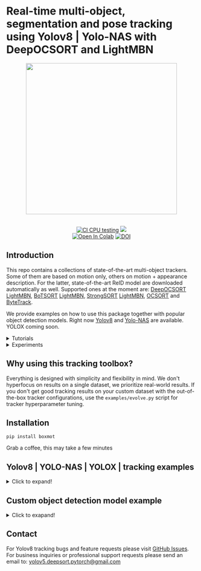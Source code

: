 # Real-time multi-object, segmentation and pose tracking using Yolov8 | Yolo-NAS with DeepOCSORT and LightMBN


<div align="center">
  <p>
  <img src="boxmot/strongsort/results/track_all_seg_1280_025conf.gif" width="400"/>
  </p>
  <br>
  <div>
  <a href="https://github.com/mikel-brostrom/yolov8_tracking/actions/workflows/ci.yml"><img src="https://github.com/mikel-brostrom/yolov8_tracking/actions/workflows/ci.yml/badge.svg" alt="CI CPU testing"></a>
  <a href="https://pepy.tech/project/boxmot"><img src="https://static.pepy.tech/personalized-badge/boxmot?period=month&units=international_system&left_color=grey&right_color=orange&left_text=Downloads"></a>
  <br>  
  <a href="https://colab.research.google.com/drive/18nIqkBr68TkK8dHdarxTco6svHUJGggY?usp=sharing"><img src="https://colab.research.google.com/assets/colab-badge.svg" alt="Open In Colab"></a>
<a href="https://doi.org/10.5281/zenodo.7629840"><img src="https://zenodo.org/badge/DOI/10.5281/zenodo.7629840.svg" alt="DOI"></a>
  </div>
</div>


## Introduction

This repo contains a collections of state-of-the-art multi-object trackers. Some of them are based on motion only, others on motion + appearance description. For the latter, state-of-the-art ReID model are downloaded automatically as well. Supported ones at the moment are: [DeepOCSORT](https://arxiv.org/abs/2302.11813) [LightMBN](https://arxiv.org/pdf/2101.10774.pdf), [BoTSORT](https://arxiv.org/abs/2206.14651) [LightMBN](https://github.com/jixunbo/LightMBN)[](https://arxiv.org/pdf/2101.10774.pdf), [StrongSORT](https://github.com/dyhBUPT/StrongSORT)[](https://arxiv.org/abs/2202.13514) [LightMBN](https://github.com/jixunbo/LightMBN)[](https://arxiv.org/pdf/2101.10774.pdf), [OCSORT](https://github.com/noahcao/OC_SORT)[](https://arxiv.org/abs/2203.14360) and [ByteTrack](https://github.com/ifzhang/ByteTrack)[](https://arxiv.org/abs/2110.06864).

We provide examples on how to use this package together with popular object detection models. Right now [Yolov8](https://github.com/ultralytics) and [Yolo-NAS](https://github.com/Deci-AI/super-gradients) are available. YOLOX coming soon.

<details>
<summary>Tutorials</summary>

* [Yolov8 training (link to external repository)](https://docs.ultralytics.com/modes/train/)&nbsp;
* [Deep appearance descriptor training (link to external repository)](https://kaiyangzhou.github.io/deep-person-reid/user_guide.html)&nbsp;
* [ReID model export to ONNX, OpenVINO, TensorRT and TorchScript](https://github.com/mikel-brostrom/yolov8_tracking/wiki/ReID-multi-framework-model-export)&nbsp;
* [Evaluation on custom tracking dataset](https://github.com/mikel-brostrom/yolov8_tracking/wiki/How-to-evaluate-on-custom-tracking-dataset)&nbsp;
* [ReID inference acceleration with Nebullvm](https://colab.research.google.com/drive/1APUZ1ijCiQFBR9xD0gUvFUOC8yOJIvHm?usp=sharing)&nbsp;
  
  </details>
  
<details>
<summary>Experiments</summary>

In inverse chronological order:

* [Evaluation of the params evolved for first half of MOT17 on the complete MOT17](https://github.com/mikel-brostrom/Yolov5_StrongSORT_OSNet/wiki/Evaluation-of-the-params-evolved-for-first-half-of-MOT17-on-the-complete-MOT17)

* [Segmentation model vs object detetion model on MOT metrics](https://github.com/mikel-brostrom/Yolov5_StrongSORT_OSNet/wiki/Segmentation-model-vs-object-detetion-model-on-MOT-metrics)
  
* [Effect of masking objects before feature extraction](https://github.com/mikel-brostrom/Yolov5_StrongSORT_OSNet/wiki/Masked-detection-crops-vs-regular-detection-crops-for-ReID-feature-extraction)
  
* [conf-thres vs HOTA, MOTA and IDF1](https://github.com/mikel-brostrom/Yolov5_StrongSORT_OSNet/wiki/conf-thres-vs-MOT-metrics)

* [Effect of KF updates ahead for tracks with no associations on MOT17](https://github.com/mikel-brostrom/Yolov5_StrongSORT_OSNet/wiki/Effect-of-KF-updates-ahead-for-tracks-with-no-associations,-on-MOT17)

* [Effect of full images vs 1280 input to StrongSORT on MOT17](https://github.com/mikel-brostrom/Yolov5_StrongSORT_OSNet/wiki/Effect-of-passing-full-image-input-vs-1280-re-scaled-to-StrongSORT-on-MOT17)

* [Effect of different OSNet architectures on MOT16](https://github.com/mikel-brostrom/Yolov5_StrongSORT_OSNet/wiki/OSNet-architecture-performances-on-MOT16)

* [Yolov5 StrongSORT vs BoTSORT vs OCSORT](https://github.com/mikel-brostrom/Yolov5_StrongSORT_OSNet/wiki/StrongSORT-vs-BoTSORT-vs-OCSORT)
    * Yolov5 [BoTSORT](https://arxiv.org/abs/2206.14651) branch: https://github.com/mikel-brostrom/Yolov5_StrongSORT_OSNet/tree/botsort

* [Yolov5 StrongSORT OSNet vs other trackers MOT17](https://github.com/mikel-brostrom/Yolov5_StrongSORT_OSNet/wiki/MOT-17-evaluation-(private-detector))&nbsp;

* [StrongSORT MOT16 ablation study](https://github.com/mikel-brostrom/Yolov5_StrongSORT_OSNet/wiki/Yolov5DeepSORTwithOSNet-vs-Yolov5StrongSORTwithOSNet-ablation-study-on-MOT16)&nbsp;

* [Yolov5 StrongSORT OSNet vs other trackers MOT16 (deprecated)](https://github.com/mikel-brostrom/Yolov5_StrongSORT_OSNet/wiki/MOT-16-evaluation)&nbsp;

  </details>

## Why using this tracking toolbox?

Everything is designed with simplicity and flexibility in mind. We don't hyperfocus on results on a single dataset, we prioritize real-world results. If you don't get good tracking results on your custom dataset with the out-of-the-box tracker configurations, use the `examples/evolve.py` script for tracker hyperparameter tuning.

## Installation

```
pip install boxmot
```

Grab a coffee, this may take a few minutes

## Yolov8 | YOLO-NAS | YOLOX |  tracking examples

<details>
<summary>Click to expand!</summary>

<details>
<summary>Yolo models</summary>
  


```bash
$ python examples/track.py --yolo-model yolov8n       # bboxes only
  python examples/track.py --yolo-model yolo_nas_s    # bboxes only
  python examples/track.py --yolo-model yolox_n       # bboxes only
                                        yolov8n-seg   # bboxes + segmentation masks
                                        yolov8n-pose  # bboxes + pose estimation

```
  
  </details>

<details>
<summary>Tracking methods</summary>

```bash
$ python examples/track.py --tracking-method deepocsort
                                             strongsort
                                             ocsort
                                             bytetrack
                                             botsort
```
  
</details>

<details>
<summary>Tracking sources</summary>

Tracking can be run on most video formats

```bash
$ python examples/track.py --source 0                               # webcam
                                    img.jpg                         # image
                                    vid.mp4                         # video
                                    path/                           # directory
                                    path/*.jpg                      # glob
                                    'https://youtu.be/Zgi9g1ksQHc'  # YouTube
                                    'rtsp://example.com/media.mp4'  # RTSP, RTMP, HTTP stream
```

</details>

<details>
<summary>Select Yolov8 model</summary>

There is a clear trade-off between model inference speed and overall performance. In order to make it possible to fulfill your inference speed/accuracy needs you can select a Yolov5 family model for automatic download. These model can be further optimized for you needs by the [export.py](https://github.com/ultralytics/yolov5/blob/master/export.py) script

```bash
$ python examples/track.py --source 0 --yolo-model yolov8n.pt --img 640
                                          yolov8s.tflite
                                          yolov8m.pt
                                          yolov8l.onnx 
                                          yolov8x.pt --img 1280
                                          ...
```
  
</details>

<details>
<summary>Select ReID model</summary>

Some tracking methods combine appearance description and motion in the process of tracking. For those which use appearance, you can choose a ReID model based on your needs from this [ReID model zoo](https://kaiyangzhou.github.io/deep-person-reid/MODEL_ZOO). These model can be further optimized for you needs by the [reid_export.py](https://github.com/mikel-brostrom/Yolov5_StrongSORT_OSNet/blob/master/reid_export.py) script

```bash
$ python examples/track.py --source 0 --reid-model lmbn_n_cuhk03_d.pt
                                                   osnet_x0_25_market1501.pt
                                                   mobilenetv2_x1_4_msmt17.engine
                                                   resnet50_msmt17.onnx
                                                   osnet_x1_0_msmt17.pt
                                                   ...
```

</details>
  
<details>
<summary>Filter tracked classes</summary>

By default the tracker tracks all MS COCO classes.

If you want to track a subset of the classes that you model predicts, add their corresponding index after the classes flag,

```bash
python examples/track.py --source 0 --yolo-model yolov8s.pt --classes 16 17  # COCO yolov8 model. Track cats and dogs, only
```

[Here](https://tech.amikelive.com/node-718/what-object-categories-labels-are-in-coco-dataset/) is a list of all the possible objects that a Yolov8 model trained on MS COCO can detect. Notice that the indexing for the classes in this repo starts at zero

</details>

<details>
<summary>MOT compliant results</summary>
  
Can be saved to your experiment folder `runs/track/<yolo_model>_<deep_sort_model>/` by 

```bash
python examples/track.py --source ... --save-txt
```

</details>

<details>
<summary>Tracker hyperparameter tuning</summary>

We use a fast and elitist multiobjective genetic algorithm for tracker hyperparameter tuning. By default the objectives are: HOTA, MOTA, IDF1. Run it by

```bash
$ python examples/evolve.py --tracking-method strongsort --benchmark MOT17 --n-trials 100  # tune strongsort for MOT17
                            --tracking-method ocsort     --benchmark <your-custom-dataset> --objective HOTA # tune ocsort for maximizing HOTA on your custom tracking dataset
```

The set of hyperparameters leading to the best HOTA result are written to the tracker's config file.

</details>
</details>


## Custom object detection model example
  
<details>
<summary>Click to exapand!</summary>

```python
from boxmot import DeepOCSORT
from pathlib import Path


tracker = DeepOCSORT(
  model_weights=Path('mobilenetv2_x1_4_dukemtmcreid.pt'),  # which ReID model to use, when applicable
  device='cuda:0',  # 'cpu', 'cuda:0', 'cuda:1', ... 'cuda:N'
  fp16=True,  # wether to run the ReID model with half precision or not
  det_thresh=0.2  # minimum valid detection confidence
)
  
cap = cv.VideoCapture(0)
while True:
    ret, im = cap.read()
    ...
    # dets: 
    #  - your model's nms:ed outputs of shape Nx6 (x, y, x, y, conf, cls)
    # im:
    #  - the original image (for better ReID results)
    #  - the downscaled one fed to you model (faster)
    tracker_outputs = tracker.update(dets.cpu(), im)  # --> (x, y, x, y, id, conf, cls)
    ...
```
  
</details>
  

## Contact 

For Yolov8 tracking bugs and feature requests please visit [GitHub Issues](https://github.com/mikel-brostrom/Yolov5_StrongSORT_OSNet/issues). 
For business inquiries or professional support requests please send an email to: yolov5.deepsort.pytorch@gmail.com
